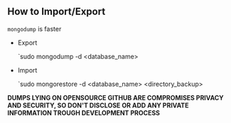 ## How to Import/Export

`mongodump` is faster

- Export

	`sudo mongodump -d <database_name>

- Import

	`sudo mongorestore -d <database_name> <directory_backup>


**DUMPS LYING ON OPENSOURCE GITHUB ARE COMPROMISES PRIVACY AND  SECURITY, SO DON'T DISCLOSE OR ADD ANY PRIVATE INFORMATION TROUGH DEVELOPMENT PROCESS**

